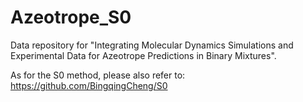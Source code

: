 # Azeotrope_S0
Data repository for "Integrating Molecular Dynamics Simulations and Experimental Data for Azeotrope Predictions in Binary Mixtures".

As for the S0 method, please also refer to: https://github.com/BingqingCheng/S0



